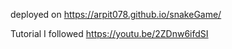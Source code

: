 deployed on https://arpit078.github.io/snakeGame/

Tutorial I followed https://youtu.be/2ZDnw6ifdSI
